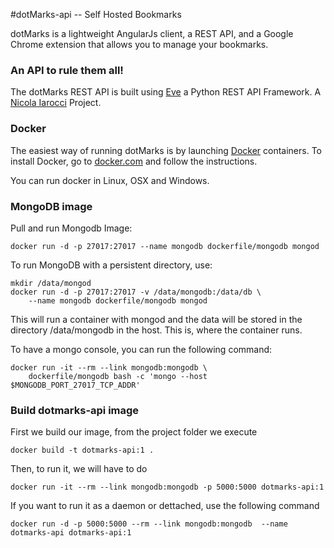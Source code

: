 

#dotMarks-api -- Self Hosted Bookmarks

dotMarks is a lightweight AngularJs client, a REST API, and a Google Chrome extension that allows you to manage your bookmarks.

### An API to rule them all!
The dotMarks REST API is built using [Eve][1] a Python REST API Framework. A [Nicola Iarocci][2] Project.


### Docker

The easiest way of running dotMarks is by launching [Docker][3] containers. To install Docker, go to [docker.com][4] and follow the instructions.

You can run docker in Linux, OSX and Windows.

### MongoDB image


Pull and run Mongodb Image:

    docker run -d -p 27017:27017 --name mongodb dockerfile/mongodb mongod

To run MongoDB with a persistent directory, use:

    mkdir /data/mongod
    docker run -d -p 27017:27017 -v /data/mongodb:/data/db \
        --name mongodb dockerfile/mongodb mongod

This will run a container with mongod and the data will be stored in the directory /data/mongodb in the host. This is, where
the container runs.

To have a mongo console, you can run the following command:

    docker run -it --rm --link mongodb:mongodb \
        dockerfile/mongodb bash -c 'mongo --host $MONGODB_PORT_27017_TCP_ADDR'


### Build dotmarks-api image

First we build our image, from the project folder we execute

    docker build -t dotmarks-api:1 .

Then, to run it, we will have to do

    docker run -it --rm --link mongodb:mongodb -p 5000:5000 dotmarks-api:1


If you want to run it as a daemon or dettached, use the following command

    docker run -d -p 5000:5000 --rm --link mongodb:mongodb  --name dotmarks-api dotmarks-api:1


  [1]: http://python-eve.org/
  [2]: https://twitter.com/nicolaiarocci
  [3]: http://www.docker.com/
  [4]: https://docs.docker.com/installation/#installation